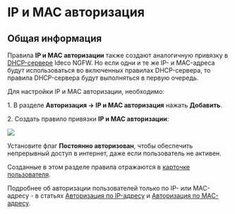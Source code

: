 # IP и MAC авторизация

## Общая информация

Правила **IP и MAC авторизации** также создают аналогичную привязку в [DHCP-сервере](/settings/services/dhcp.md#nastroika-dhcp-servera-s-privyazkoi-ip-k-mac) Ideco NGFW. Но если одни и те же IP- и MAC-адреса будут использоваться во включенных правилах DHCP-сервера, то правила DHCP-сервера будут выполняться в первую очередь.

Для настройки IP и MAC авторизации, необходимо:

1\. В разделе **Авторизация -> IP и MAC авторизация** нажать **Добавить**.

2\. Создать правило привязки **IP и MAC авторизации**:

![](/.gitbook/assets/ip-mac.png)

Установите флаг **Постоянно авторизован**, чтобы обеспечить непрерывный доступ в интернет, даже если пользователь не активен.

Созданные в этом разделе правила отражаются в [карточке пользователя](/settings/users/user-tree/customization-of-users.md).

Подробнее об авторизации пользователей только по IP- или MAC-адресу - в статьях [Авторизация по IP-адресу](ip-authorization.md) и [Авторизация по MAC-адресу](mac-authorization.md).
